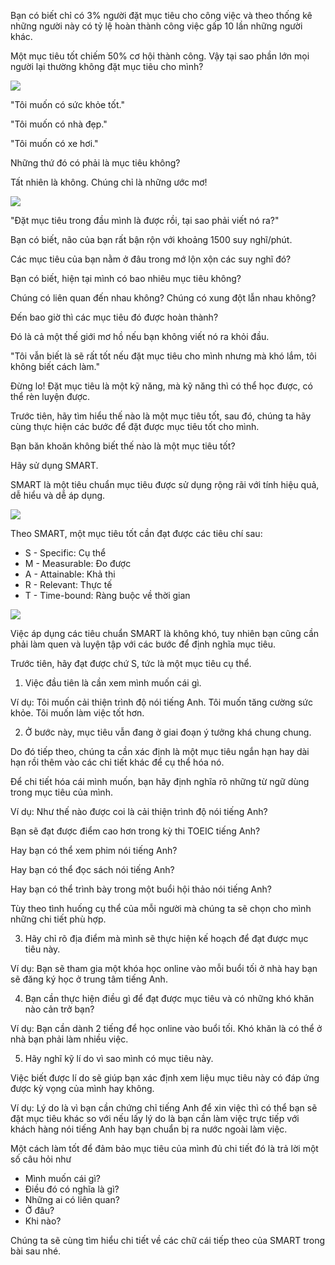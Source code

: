 Bạn có biết chỉ có 3% người đặt mục tiêu cho công việc và theo thống kê những người này có tỷ lệ hoàn thành công việc gấp 10 lần những người khác.

Một mục tiêu tốt chiếm 50% cơ hội thành công. Vậy tại sao phần lớn mọi người lại thường không đặt mục tiêu cho mình?

![](https://images.viblo.asia/4a6f50b6-280d-4d45-9c3a-72359d334442.jpg)

"Tôi muốn có sức khỏe tốt."

"Tôi muốn có nhà đẹp."

"Tôi muốn có xe hơi."

Những thứ đó có phải là mục tiêu không?

Tất nhiên là không. Chúng chỉ là những ước mơ!

![](https://images.viblo.asia/344ae67f-4e73-43ba-bd7d-61a043bf55dd.jpg)

"Đặt mục tiêu trong đầu mình là được rồi, tại sao phải viết nó ra?"

Bạn có biết, não của bạn rất bận rộn với khoảng 1500 suy nghĩ/phút.

Các mục tiêu của bạn nằm ở đâu trong mớ lộn xộn các suy nghĩ đó?

Bạn có biết, hiện tại mình có bao nhiêu mục tiêu không?

Chúng có liên quan đến nhau không? Chúng có xung đột lẫn nhau không?

Đến bao giờ thì các mục tiêu đó được hoàn thành?

Đó là cả một thế giới mơ hồ nếu bạn không viết nó ra khỏi đầu.

"Tôi vẫn biết là sẽ rất tốt nếu đặt mục tiêu cho mình nhưng mà khó lắm, tôi không biết cách làm."

Đừng lo! Đặt mục tiêu là một kỹ năng, mà kỹ năng thì có thể học được, có thể rèn luyện được. 

Trước tiên, hãy tìm hiểu thế nào là một mục tiêu tốt, sau đó, chúng ta hãy cùng thực hiện các bước để đặt được mục tiêu tốt cho mình.

Bạn băn khoăn không biết thế nào là một mục tiêu tốt?

Hãy sử dụng SMART.

SMART là một tiêu chuẩn mục tiêu được sử dụng rộng rãi với tính hiệu quả, dễ hiểu và dễ áp dụng.

![](https://images.viblo.asia/54202ec7-46be-4b9a-a6e7-f66392f32c5b.png)

Theo SMART, một mục tiêu tốt cần đạt được các tiêu chí sau:
- S - Specific: Cụ thể
- M - Measurable: Đo được
- A - Attainable: Khả thi
- R - Relevant: Thực tế
- T - Time-bound: Ràng buộc về thời gian

![](https://images.viblo.asia/2ff61869-3a23-43ae-93de-3b32f4ec6448.jpg)

Việc áp dụng các tiêu chuẩn SMART là không khó, tuy nhiên bạn cũng cần phải làm quen và luyện tập với các bước để định nghĩa mục tiêu.

Trước tiên, hãy đạt được chứ S, tức là một mục tiêu cụ thể.

1. Việc đầu tiên là cần xem mình muốn cái gì.

Ví dụ: Tôi muốn cải thiện trình độ nói tiếng Anh. Tôi muốn tăng cường sức khỏe. Tôi muốn làm việc tốt hơn.

2. Ở bước này, mục tiêu vẫn đang ở giai đoạn ý tưởng khá chung chung.

Do đó tiếp theo, chúng ta cần xác định là một mục tiêu ngắn hạn hay dài hạn rồi thêm vào các chi tiết khác để cụ thể hóa nó.

Để chi tiết hóa cái mình muốn, bạn hãy định nghĩa rõ những từ ngữ dùng trong mục tiêu của mình.

Ví dụ: Như thế nào được coi là cải thiện trình độ nói tiếng Anh?

Bạn sẽ đạt được điểm cao hơn trong kỳ thi TOEIC tiếng Anh?

Hay bạn có thể xem phim nói tiếng Anh?

Hay bạn có thể đọc sách nói tiếng Anh?

Hay bạn có thể trình bày trong một buổi hội thảo nói tiếng Anh?

Tùy theo tình huống cụ thể của mỗi người mà chúng ta sẽ chọn cho mình những chi tiết phù hợp.

3. Hãy chỉ rõ địa điểm mà mình sẽ thực hiện kế hoạch để đạt được mục tiêu này.

Ví dụ: Bạn sẽ tham gia một khóa học online vào mỗi buổi tối ở nhà hay bạn sẽ đăng ký học ở trung tâm tiếng Anh.

4. Bạn cần thực hiện điều gì để đạt được mục tiêu và có những khó khăn nào cản trở bạn?

Ví dụ: Bạn cần dành 2 tiếng để học online vào buổi tối. Khó khăn là có thể ở nhà bạn phải làm nhiều việc. 

5. Hãy nghĩ kỹ lí do vì sao mình có mục tiêu này.

Việc biết được lí do sẽ giúp bạn xác định xem liệu mục tiêu này có đáp ứng được kỳ vọng của mình hay không.

Ví dụ: Lý do là vì bạn cần chứng chỉ tiếng Anh để xin việc thì có thể bạn sẽ đặt mục tiêu khác so với nếu lấy lý do là bạn cần làm việc trực tiếp với khách hàng nói tiếng Anh hay bạn chuẩn bị ra nước ngoài làm việc.

Một cách làm tốt để đảm bảo mục tiêu của mình đủ chi tiết đó là trả lời một số câu hỏi như
- Mình muốn cái gì?
- Điều đó có nghĩa là gì?
- Những ai có liên quan?
- Ở đâu?
- Khi nào?

Chúng ta sẽ cùng tìm hiểu chi tiết về các chữ cái tiếp theo của SMART trong bài sau nhé.